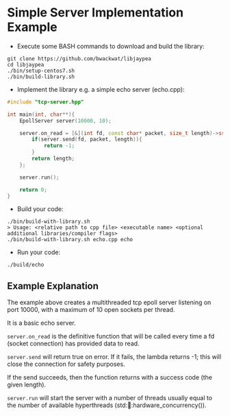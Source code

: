 # Simple Server Implementation Example

* Execute some BASH commands to download and build the library:
```
git clone https://github.com/bwackwat/libjaypea
cd libjaypea
./bin/setup-centos7.sh
./bin/build-library.sh
```
* Implement the library e.g. a simple echo server (echo.cpp):
```c++
#include "tcp-server.hpp"

int main(int, char**){
	EpollServer server(10000, 10);

	server.on_read = [&](int fd, const char* packet, size_t length)->ssize_t{
		if(server.send(fd, packet, length)){
			return -1;
		}
		return length;
	};

	server.run();

	return 0;
}
```
* Build your code:
```
./bin/build-with-library.sh
> Usage: <relative path to cpp file> <executable name> <optional additional libraries/compiler flags>
./bin/build-with-library.sh echo.cpp echo
```
* Run your code:
```
./build/echo
```

## Example Explanation

The example above creates a multithreaded tcp epoll server listening on port 10000, with a maximum of 10 open sockets per thread.

It is a basic echo server.

```server.on_read``` is the definitive function that will be called every time a fd (socket connection) has provided data to read.

```server.send``` will return true on error. If it fails, the lambda returns -1; this will close the connection for safety purposes.

If the send succeeds, then the function returns with a success code (the given length).

```server.run``` will start the server with a number of threads usually equal to the number of available hyperthreads (std::thread::hardware_concurrency()).
